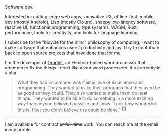 Software dev.

Interested in: cutting-edge web apps, innovative UX, offline-first, mobile dev (mostly Android), Lisp (mostly Clojure), snappy low-latency software, reactive UI, functional programming, type systems, WASM, Rust, performance, tools for creativity, and tools for language learning.

I subscribe to the "bicycle for the mind" philosophy of computing. I want to make software that enhances users' productivity and joy. I try to contribute back to open source projects that have done that for me.

I'm the developer of [Droplet](https://www.dropletwriter.com/), an Electron-based word processor that attempts to fix the things I don't like about word processors. It's currently in alpha.


> What they had in common was mainly love of excellence and programming. They wanted to make their programs that they used be as good as they could. They also wanted to make them do neat things. They wanted to be able to do something in a more exciting way than anyone believed possible and show "Look how wonderful this is. I bet you didn't believe this could be done." <sup>[[1]](https://web.archive.org/web/20240727050620/https://en.wikipedia.org/wiki/Hackers_Wizards_of_the_Electronic_Age)</sup>

---

I am available for contract ~~or full-time~~ work. You can reach me at the email in my profile.
